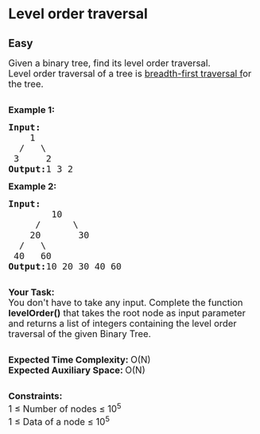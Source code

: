 # Level order traversal
## Easy 
<div class="problem-statement" style="user-select: auto;">
                <p style="user-select: auto;"></p><p style="user-select: auto;"><span style="font-size: 18px; user-select: auto;">Given a binary tree, find its level order traversal.<br style="user-select: auto;">
Level order traversal of a tree is <a href="http://www.geeksforgeeks.org/breadth-first-traversal-for-a-graph/" target="_blank" style="user-select: auto;">breadth-first traversal f</a>or the tree.</span></p>

<p style="user-select: auto;"><br style="user-select: auto;">
<span style="font-size: 18px; user-select: auto;"><strong style="user-select: auto;">Example 1:</strong></span></p>

<pre style="user-select: auto;"><span style="font-size: 18px; user-select: auto;"><strong style="user-select: auto;">Input:
</strong>&nbsp;&nbsp;  1
 &nbsp;/&nbsp;&nbsp;&nbsp;\ 
&nbsp;3&nbsp;&nbsp;&nbsp;&nbsp; 2
<strong style="user-select: auto;">Output:</strong>1 3 2</span>
</pre>

<p style="user-select: auto;"><span style="font-size: 18px; user-select: auto;"><strong style="user-select: auto;">Example 2:</strong></span></p>

<pre style="user-select: auto;"><span style="font-size: 18px; user-select: auto;"><strong style="user-select: auto;">Input:
</strong>&nbsp;&nbsp;&nbsp;&nbsp;&nbsp; &nbsp; 10
 &nbsp;&nbsp;&nbsp; /&nbsp;&nbsp;&nbsp;&nbsp;&nbsp; \
 &nbsp;  20&nbsp;&nbsp;&nbsp;&nbsp;&nbsp;&nbsp; 30
&nbsp; /&nbsp;&nbsp; \
 40&nbsp;&nbsp; 60
<strong style="user-select: auto;">Output:</strong>10 20 30 40 60
</span></pre>

<p style="user-select: auto;"><br style="user-select: auto;">
<span style="font-size: 18px; user-select: auto;"><strong style="user-select: auto;">Your Task:</strong></span><br style="user-select: auto;">
<span style="font-size: 18px; user-select: auto;">You don't have to take any input. Complete the function <strong style="user-select: auto;">levelOrder()</strong> that takes the root node&nbsp;as input parameter and returns a list of integers&nbsp;containing the level order traversal of the given Binary Tree.</span></p>

<p style="user-select: auto;"><br style="user-select: auto;">
<span style="font-size: 18px; user-select: auto;"><strong style="user-select: auto;">Expected Time Complexity:&nbsp;</strong>O(N)<br style="user-select: auto;">
<strong style="user-select: auto;">Expected Auxiliary Space:&nbsp;</strong>O(N)</span></p>

<p style="user-select: auto;"><br style="user-select: auto;">
<span style="font-size: 18px; user-select: auto;"><strong style="user-select: auto;">Constraints:</strong><br style="user-select: auto;">
1 ≤&nbsp;Number of nodes ≤&nbsp;10<sup style="user-select: auto;">5</sup><br style="user-select: auto;">
1 ≤&nbsp;Data of a node ≤&nbsp;10<sup style="user-select: auto;">5</sup></span></p>
 <p style="user-select: auto;"></p>
            </div>